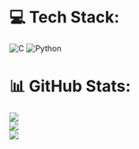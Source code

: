 
# 💻 Tech Stack:
![C](https://img.shields.io/badge/c-%2300599C.svg?style=for-the-badge&logo=c&logoColor=white) ![Python](https://img.shields.io/badge/python-3670A0?style=for-the-badge&logo=python&logoColor=ffdd54)
# 📊 GitHub Stats:
![](https://github-readme-stats.vercel.app/api?username=sktapn&theme=react&hide_border=true&include_all_commits=true&count_private=true)<br/>
![](https://github-readme-streak-stats.herokuapp.com/?user=sktapn&theme=react&hide_border=true)<br/>
![](https://github-readme-stats.vercel.app/api/top-langs/?username=sktapn&theme=react&hide_border=true&include_all_commits=true&count_private=true&layout=compact)

<!-- Proudly created with GPRM ( https://gprm.itsvg.in ) -->
